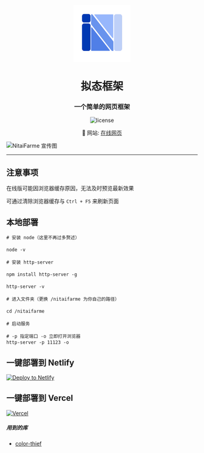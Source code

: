 <div align="center">

<img src="./favicon.webp" width="150" height="150" />

# 拟态框架

### 一个简单的网页框架

![license](https://img.shields.io/github/license/nitai9h/nitaifarme?color=FF5531)

📢 网站: [在线网页](https://farme.nitai.us.kg)

</div>

![NitaiFarme 宣传图](https://nitai-images.pages.dev/nitaifarme/NitaiFarme_poster(1400x560).webp)

---

## 注意事项

在线版可能因浏览器缓存原因，无法及时预览最新效果

可通过清除浏览器缓存与 `Ctrl + F5` 来刷新页面

## 本地部署

```shell
# 安装 node（这里不再过多赘述）

node -v

# 安装 http-server

npm install http-server -g

http-server -v

# 进入文件夹（更换 /nitaifarme 为你自己的路径）

cd /nitaifarme

# 启动服务

# -p 指定端口 -o 立即打开浏览器
http-server -p 11123 -o
```

## 一键部署到 Netlify

[![Deploy to Netlify](https://www.netlify.com/img/deploy/button.svg)](https://app.netlify.com/start/deploy?repository=https://github.com/Nitai9h/nitaifarme)

## 一键部署到 Vercel

[![Vercel](https://vercel.com/button)](https://vercel.com/import/project?template=https://github.com/Nitai9h/nitaifarme)

##### 用到的库

* [color-thief](https://lokeshdhakar.com/projects/color-thief/)
